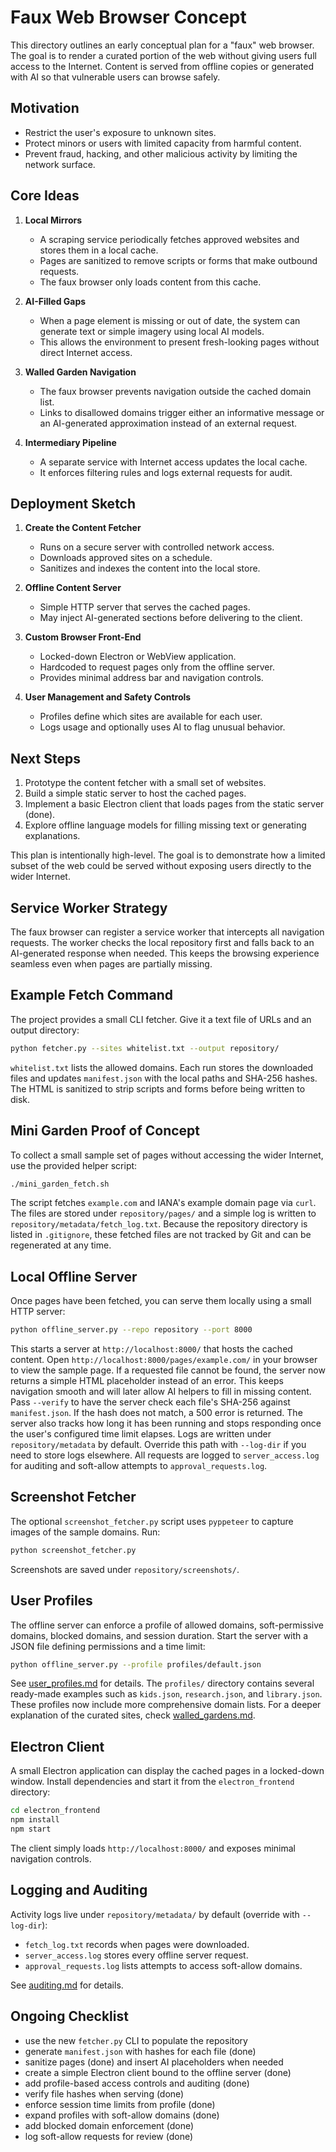 # Faux Web Browser Concept

This directory outlines an early conceptual plan for a "faux" web browser. The goal is to render a curated portion of the web without giving users full access to the Internet. Content is served from offline copies or generated with AI so that vulnerable users can browse safely.

## Motivation

* Restrict the user's exposure to unknown sites.
* Protect minors or users with limited capacity from harmful content.
* Prevent fraud, hacking, and other malicious activity by limiting the network surface.

## Core Ideas

1. **Local Mirrors**
   - A scraping service periodically fetches approved websites and stores them in a local cache.
   - Pages are sanitized to remove scripts or forms that make outbound requests.
   - The faux browser only loads content from this cache.

2. **AI-Filled Gaps**
   - When a page element is missing or out of date, the system can generate text or simple imagery using local AI models.
   - This allows the environment to present fresh-looking pages without direct Internet access.

3. **Walled Garden Navigation**
   - The faux browser prevents navigation outside the cached domain list.
   - Links to disallowed domains trigger either an informative message or an AI-generated approximation instead of an external request.

4. **Intermediary Pipeline**
   - A separate service with Internet access updates the local cache.
   - It enforces filtering rules and logs external requests for audit.

## Deployment Sketch

1. **Create the Content Fetcher**
   - Runs on a secure server with controlled network access.
   - Downloads approved sites on a schedule.
   - Sanitizes and indexes the content into the local store.

2. **Offline Content Server**
   - Simple HTTP server that serves the cached pages.
   - May inject AI-generated sections before delivering to the client.

3. **Custom Browser Front-End**
   - Locked-down Electron or WebView application.
   - Hardcoded to request pages only from the offline server.
   - Provides minimal address bar and navigation controls.

4. **User Management and Safety Controls**
   - Profiles define which sites are available for each user.
   - Logs usage and optionally uses AI to flag unusual behavior.

## Next Steps

1. Prototype the content fetcher with a small set of websites.
2. Build a simple static server to host the cached pages.
3. Implement a basic Electron client that loads pages from the static server (done).
4. Explore offline language models for filling missing text or generating explanations.

This plan is intentionally high-level. The goal is to demonstrate how a limited subset of the web could be served without exposing users directly to the wider Internet.

## Service Worker Strategy

The faux browser can register a service worker that intercepts all navigation requests. The worker checks the local repository first and falls back to an AI-generated response when needed. This keeps the browsing experience seamless even when pages are partially missing.

## Example Fetch Command

The project provides a small CLI fetcher. Give it a text file of URLs and an
output directory:

```bash
python fetcher.py --sites whitelist.txt --output repository/
```

`whitelist.txt` lists the allowed domains. Each run stores the downloaded files
and updates `manifest.json` with the local paths and SHA-256 hashes. The HTML is
sanitized to strip scripts and forms before being written to disk.

## Mini Garden Proof of Concept

To collect a small sample set of pages without accessing the wider Internet,
use the provided helper script:

```bash
./mini_garden_fetch.sh
```

The script fetches `example.com` and IANA's example domain page via `curl`. The
files are stored under `repository/pages/` and a simple log is written to
`repository/metadata/fetch_log.txt`. Because the repository directory is listed
in `.gitignore`, these fetched files are not tracked by Git and can be
regenerated at any time.

## Local Offline Server

Once pages have been fetched, you can serve them locally using a small
HTTP server:

```bash
python offline_server.py --repo repository --port 8000
```

This starts a server at `http://localhost:8000/` that hosts the cached
content. Open `http://localhost:8000/pages/example.com/` in your browser to
view the sample page.
If a requested file cannot be found, the server now returns a simple HTML
placeholder instead of an error. This keeps navigation smooth and will later
allow AI helpers to fill in missing content.
Pass `--verify` to have the server check each file's SHA-256 against
`manifest.json`. If the hash does not match, a 500 error is returned.
The server also tracks how long it has been running and stops responding once
the user's configured time limit elapses.
Logs are written under `repository/metadata` by default. Override this path
with `--log-dir` if you need to store logs elsewhere.
All requests are logged to `server_access.log` for auditing and soft-allow
attempts to `approval_requests.log`.
## Screenshot Fetcher

The optional `screenshot_fetcher.py` script uses `pyppeteer` to capture images of the sample domains.
Run:
```bash
python screenshot_fetcher.py
```
Screenshots are saved under `repository/screenshots/`.

## User Profiles

The offline server can enforce a profile of allowed domains, soft-permissive
domains, blocked domains, and session duration. Start the server with a JSON file defining
permissions and a time limit:

```bash
python offline_server.py --profile profiles/default.json
```

See [user_profiles.md](user_profiles.md) for details. The `profiles/` directory
contains several ready-made examples such as `kids.json`, `research.json`, and
`library.json`. These profiles now include more comprehensive domain lists.
For a deeper explanation of the curated sites, check
[walled_gardens.md](walled_gardens.md).

## Electron Client

A small Electron application can display the cached pages in a locked-down
window. Install dependencies and start it from the `electron_frontend` directory:

```bash
cd electron_frontend
npm install
npm start
```

The client simply loads `http://localhost:8000/` and exposes minimal navigation
controls.


## Logging and Auditing

Activity logs live under `repository/metadata/` by default (override with
`--log-dir`):

- `fetch_log.txt` records when pages were downloaded.
- `server_access.log` stores every offline server request.
- `approval_requests.log` lists attempts to access soft-allow domains.

See [auditing.md](auditing.md) for details.


## Ongoing Checklist

- use the new `fetcher.py` CLI to populate the repository
- generate `manifest.json` with hashes for each file (done)
- sanitize pages (done) and insert AI placeholders when needed
- create a simple Electron client bound to the offline server (done)
- add profile-based access controls and auditing (done)
- verify file hashes when serving (done)
- enforce session time limits from profile (done)
- expand profiles with soft-allow domains (done)
- add blocked domain enforcement (done)
- log soft-allow requests for review (done)

